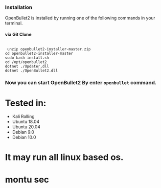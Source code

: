 ### Installation

OpenBullet2 is installed by running one of the following commands in your terminal.

#### via Git Clone

```shell

 unzip openbullet2-installer-master.zip 
cd openbullet2-installer-master
sudo bash install.sh 
cd /opt/openbullet2 
dotnet ./Updater.dll 
dotnet ./OpenBullet2.dll 

```

### Now you can start OpenBullet2 By enter ```openbullet``` command.

# Tested in:
  - Kali Rolling
  - Ubuntu 18.04
  - Ubuntu 20.04
  - Debian 9.0
  - Debian 10.0
  # It may run all linux based os.
 
  # montu sec
